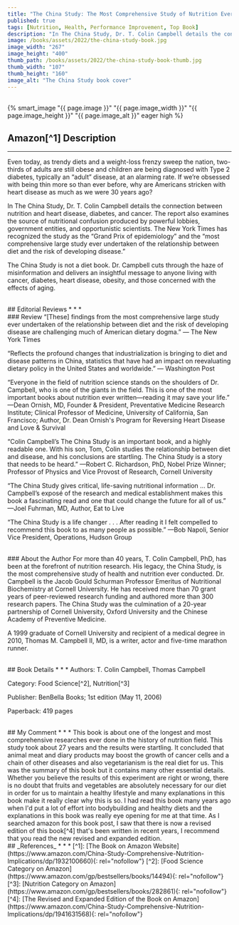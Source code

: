 ```yaml
---
title: "The China Study: The Most Comprehensive Study of Nutrition Ever Conducted And the Startling Implications for Diet, Weight Loss, And Long-term Health"
published: true
tags: [Nutrition, Health, Performance Improvement, Top Book]
description: "In The China Study, Dr. T. Colin Campbell details the connection between nutrition and heart disease, diabetes, and cancer. The report also examines the source of nutritional confusion produced by powerful lobbies, government entities, and opportunistic scientists. The New York Times has recognized the study as the \"Grand Prix of epidemiology\" and the \"most comprehensive large study ever undertaken of the relationship between diet and the risk of developing disease.\""
image: /books/assets/2022/the-china-study-book.jpg
image_width: "267"
image_height: "400"
thumb_path: /books/assets/2022/the-china-study-book-thumb.jpg
thumb_width: "107"
thumb_height: "160"
image_alt: "The China Study book cover"
---
```


<br>
{% smart_image "{{ page.image }}" "{{ page.image_width }}" "{{ page.image_height }}" "{{ page.image_alt }}" eager high %}
<br>

## Amazon[^1] Description
* * *
Even today, as trendy diets and a weight-loss frenzy sweep the nation, two-thirds of adults are still obese and children are being diagnosed with Type 2 diabetes, typically an “adult” disease, at an alarming rate. If we’re obsessed with being thin more so than ever before, why are Americans stricken with heart disease as much as we were 30 years ago?

In The China Study, Dr. T. Colin Campbell details the connection between nutrition and heart disease, diabetes, and cancer. The report also examines the source of nutritional confusion produced by powerful lobbies, government entities, and opportunistic scientists. The New York Times has recognized the study as the “Grand Prix of epidemiology” and the “most comprehensive large study ever undertaken of the relationship between diet and the risk of developing disease.”

The China Study is not a diet book. Dr. Campbell cuts through the haze of misinformation and delivers an insightful message to anyone living with cancer, diabetes, heart disease, obesity, and those concerned with the effects of aging.

<br>
## Editorial Reviews
* * *
<br>
### Review
“[These] findings from the most comprehensive large study ever undertaken of the relationship between diet and the risk of developing disease are challenging much of American dietary dogma.”
— The New York Times

“Reflects the profound changes that industrialization is bringing to diet and disease patterns in China, statistics that have had an impact on reevaluating dietary policy in the United States and worldwide.”
— Washington Post

“Everyone in the field of nutrition science stands on the shoulders of Dr. Campbell, who is one of the giants in the field. This is one of the most important books about nutrition ever written—reading it may save your life.”
—Dean Ornish, MD, Founder & President, Preventative Medicine Research Institute; Clinical Professor of Medicine, University of California, San Francisco; Author, Dr. Dean Ornish's Program for Reversing Heart Disease and Love & Survival

“Colin Campbell’s The China Study is an important book, and a highly readable one. With his son, Tom, Colin studies the relationship between diet and disease, and his conclusions are startling. The China Study is a story that needs to be heard.”
—Robert C. Richardson, PhD, Nobel Prize Winner; Professor of Physics and Vice Provost of Research, Cornell University

“The China Study gives critical, life-saving nutritional information … Dr. Campbell’s exposé of the research and medical establishment makes this book a fascinating read and one that could change the future for all of us.”
—Joel Fuhrman, MD, Author, Eat to Live

“The China Study is a life changer . . . After reading it I felt compelled to recommend this book to as many people as possible.”
—Bob Napoli, Senior Vice President, Operations, Hudson Group

<br>
### About the Author
For more than 40 years, T. Colin Campbell, PhD, has been at the forefront of nutrition research. His legacy, the China Study, is the most comprehensive study of health and nutrition ever conducted. Dr. Campbell is the Jacob Gould Schurman Professor Emeritus of Nutritional Biochemistry at Cornell University. He has received more than 70 grant years of peer-reviewed research funding and authored more than 300 research papers. The China Study was the culmination of a 20-year partnership of Cornell University, Oxford University and the Chinese Academy of Preventive Medicine.

A 1999 graduate of Cornell University and recipient of a medical degree in 2010, Thomas M. Campbell II, MD, is a writer, actor and five-time marathon runner.

<br>
## Book Details
* * *
Authors: T. Colin Campbell, Thomas Campbell

Category: Food Science[^2], Nutrition[^3]

Publisher: BenBella Books; 1st edition (May 11, 2006)

Paperback: 419 pages

<br>
## My Comment
* * *
This book is about one of the longest and most comprehensive researches ever done in the history of nutrition field. This study took about 27 years and the results were startling. It concluded that animal meat and diary products may boost the growth of cancer cells and a chain of other diseases and also vegetarianism is the real diet for us. This was the summary of this book but it contains many other essential details. Whether you believe the results of this experiment are right or wrong, there is no doubt that fruits and vegetables are absolutely necessary for our diet in order for us to maintain a healthy lifestyle and many explanations in this book make it really clear why this is so.
I had read this book many years ago when I'd put a lot of effort into bodybuilding and healthy diets and the explanations in this book was really eye opening for me at that time. As I searched amazon for this book post, I saw that there is now a revised edition of this book[^4] that's been written in recent years, I recommend that you read the new revised and expanded edition.

<br>
## _References_
* * *
[^1]: [The Book on Amazon Website](https://www.amazon.com/China-Study-Comprehensive-Nutrition-Implications/dp/1932100660){: rel="nofollow"}
[^2]: [Food Science Category on Amazon](https://www.amazon.com/gp/bestsellers/books/14494){: rel="nofollow"}
[^3]: [Nutrition Category on Amazon](https://www.amazon.com/gp/bestsellers/books/282861){: rel="nofollow"}
[^4]: [The Revised and Expanded Edition of the Book on Amazon](https://www.amazon.com/China-Study-Comprehensive-Nutrition-Implications/dp/1941631568){: rel="nofollow"}
